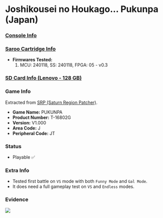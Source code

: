 # Joshikousei no Houkago... Pukunpa (Japan)

### [Console Info](../../../../../Info/Consoles/VA13/README.md)

### [Saroo Cartridge Info](../../../../../Info/Cartridges/RetroGameParadiseStore/1.32F/README.md)

- <b>Firmwares Tested:</b>
  1. MCU: 240118, SS: 240118, FPGA: 05 - v0.3

### [SD Card Info (Lenovo - 128 GB)](../../../../../Info/SdCards/Lenovo/128GB/fat32/README.md)

### Game Info

Extracted from [SRP (Saturn Region Patcher)](https://segaxtreme.net/resources/saturn-region-patcher.81/download).

- <b>Game Name:</b> PUKUNPA
- <b>Product Number:</b> T-16802G
- <b>Version:</b> V1.000
- <b>Area Code:</b> J
- <b>Peripheral Code:</b> JT

### Status

- Playable :white_check_mark:

### Extra Info

- Tested first battle on `VS` mode with both `Funny Mode` and `Gal Mode`.
- It does need a full gameplay test on `VS` and `Endless` modes.

### Evidence

[![](https://img.youtube.com/vi/zU2KboHN-uM/0.jpg)](https://www.youtube.com/watch?v=zU2KboHN-uM)
